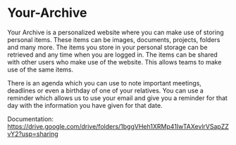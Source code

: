 # Your-Archive
Your Archive is a personalized website where you can make use of storing personal items.
These items can be images, documents, projects, folders and many more.
The items you store in your personal storage can be retrieved and any time when you are logged in.
The items can be shared with other users who make use of the website. 
This allows teams to make use of the same items.

There is an agenda which you can use to note important meetings, deadlines or even a birthday of one of your relatives.
You can use a reminder which allows us to use your email and give you a reminder for that day with
the information you have given for that date.


Documentation: https://drive.google.com/drive/folders/1bggVHeh1XRMp41IwTAXevlrVSapZZvY2?usp=sharing
